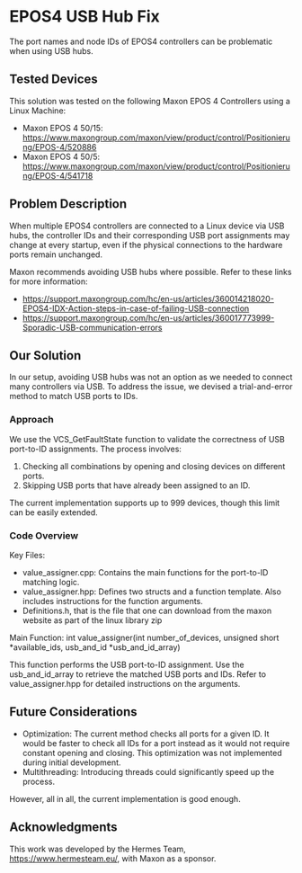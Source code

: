 # EPOS4 USB Hub Fix

The port names and node IDs of EPOS4 controllers can be problematic when using USB hubs.

## Tested Devices

This solution was tested on the following Maxon EPOS 4 Controllers using a Linux Machine:
- Maxon EPOS 4 50/15: https://www.maxongroup.com/maxon/view/product/control/Positionierung/EPOS-4/520886
- Maxon EPOS 4 50/5: https://www.maxongroup.com/maxon/view/product/control/Positionierung/EPOS-4/541718

## Problem Description

When multiple EPOS4 controllers are connected to a Linux device via USB hubs, the controller IDs and their corresponding USB port assignments may change at every startup, even if the physical connections to the hardware ports remain unchanged.

Maxon recommends avoiding USB hubs where possible. Refer to these links for more information:
- https://support.maxongroup.com/hc/en-us/articles/360014218020-EPOS4-IDX-Action-steps-in-case-of-failing-USB-connection
- https://support.maxongroup.com/hc/en-us/articles/360017773999-Sporadic-USB-communication-errors

## Our Solution

In our setup, avoiding USB hubs was not an option as we needed to connect many controllers via USB. To address the issue, we devised a trial-and-error method to match USB ports to IDs.

### Approach

We use the VCS_GetFaultState function to validate the correctness of USB port-to-ID assignments. The process involves:
1. Checking all combinations by opening and closing devices on different ports.
2. Skipping USB ports that have already been assigned to an ID.

The current implementation supports up to 999 devices, though this limit can be easily extended.

### Code Overview

Key Files:
- value_assigner.cpp: Contains the main functions for the port-to-ID matching logic.
- value_assigner.hpp: Defines two structs and a function template. Also includes instructions for the function arguments.
- Definitions.h, that is the file that one can download from the maxon website as part of the linux library zip

Main Function:
int value_assigner(int number_of_devices, unsigned short *available_ids, usb_and_id *usb_and_id_array)

This function performs the USB port-to-ID assignment. Use the usb_and_id_array to retrieve the matched USB ports and IDs. Refer to value_assigner.hpp for detailed instructions on the arguments.

## Future Considerations

- Optimization: The current method checks all ports for a given ID. It would be faster to check all IDs for a port instead as it would not require constant opening and closing. This optimization was not implemented during initial development.
- Multithreading: Introducing threads could significantly speed up the process.

However, all in all, the current implementation is good enough.

## Acknowledgments

This work was developed by the Hermes Team, https://www.hermesteam.eu/, with Maxon as a sponsor.
